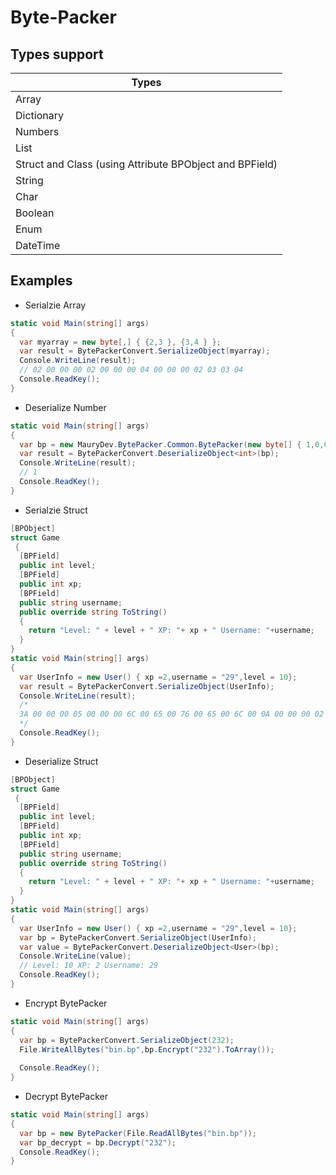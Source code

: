 # Byte-Packer

## Types support

| Types |
| ------------------- |
| Array |
| Dictionary |
| Numbers |
| List |
| Struct and Class (using Attribute BPObject and BPField) |
| String |
| Char |
| Boolean |
| Enum |
| DateTime |

## Examples

- Serialzie Array
```cs
static void Main(string[] args)
{
  var myarray = new byte[,] { {2,3 }, {3,4 } };
  var result = BytePackerConvert.SerializeObject(myarray);
  Console.WriteLine(result);
  // 02 00 00 00 02 00 00 00 04 00 00 00 02 03 03 04
  Console.ReadKey();
}
```

- Deserialize Number
```cs
static void Main(string[] args)
{
  var bp = new MauryDev.BytePacker.Common.BytePacker(new byte[] { 1,0,0,0});
  var result = BytePackerConvert.DeserializeObject<int>(bp);
  Console.WriteLine(result);
  // 1
  Console.ReadKey();
}
```
- Serialzie Struct
```cs
[BPObject]
struct Game
 {
  [BPField]
  public int level;
  [BPField]
  public int xp;
  [BPField]
  public string username;
  public override string ToString()
  {
    return "Level: " + level + " XP: "+ xp + " Username: "+username;
  }
}
static void Main(string[] args)
{
  var UserInfo = new User() { xp =2,username = "29",level = 10};
  var result = BytePackerConvert.SerializeObject(UserInfo);
  Console.WriteLine(result);
  /*
  3A 00 00 00 05 00 00 00 6C 00 65 00 76 00 65 00 6C 00 0A 00 00 00 02 00 00 00 78 00 70 00 02 00 00 00 08 00 00 00 75 00 73 00 65 00 72 00 6E 00 61 00 6D 00 65 00 02 00 00 00 32 00 39 00
  */
  Console.ReadKey();
}
```
- Deserialize Struct
```cs
[BPObject]
struct Game
 {
  [BPField]
  public int level;
  [BPField]
  public int xp;
  [BPField]
  public string username;
  public override string ToString()
  {
    return "Level: " + level + " XP: "+ xp + " Username: "+username;
  }
}
static void Main(string[] args)
{
  var UserInfo = new User() { xp =2,username = "29",level = 10};
  var bp = BytePackerConvert.SerializeObject(UserInfo);
  var value = BytePackerConvert.DeserializeObject<User>(bp);
  Console.WriteLine(value);
  // Level: 10 XP: 2 Username: 29
  Console.ReadKey();
}
```
- Encrypt BytePacker
```cs
static void Main(string[] args)
{
  var bp = BytePackerConvert.SerializeObject(232);
  File.WriteAllBytes("bin.bp",bp.Encrypt("232").ToArray());
  
  Console.ReadKey();
}
```
- Decrypt BytePacker
```cs
static void Main(string[] args)
{
  var bp = new BytePacker(File.ReadAllBytes("bin.bp"));
  var bp_decrypt = bp.Decrypt("232");
  Console.ReadKey();
}
```
